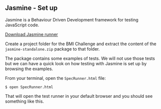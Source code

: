 ## Jasmine - Set up

Jasmine is a Behaviour Driven Development framework for testing JavaScript code. 

[Download Jasmine runner](https://github.com/jasmine/jasmine/releases)

Create a project folder for the BMI Challenge and extract the content of the `jasmine-standalone.zip` package to that folder.

The package contains some examples of tests. We will not use those tests but we can have a quick look on how testing with Jasmine is set up by browsing the examples.

From your terminal, open the `SpecRunner.html` file:

```shell
$ open SpecRunner.html
```

That will open the test runner in your default browser and you should see something like this. 



